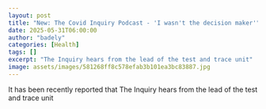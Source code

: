 ```yaml
---
layout: post
title: "New: The Covid Inquiry Podcast - 'I wasn't the decision maker'"
date: 2025-05-31T06:00:00
author: "badely"
categories: [Health]
tags: []
excerpt: "The Inquiry hears from the lead of the test and trace unit"
image: assets/images/581268ff8c578efab3b101ea3bc83887.jpg
---
```


It has been recently reported that The Inquiry hears from the lead of the test and trace unit

